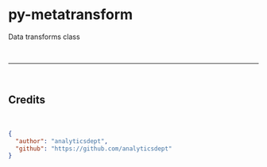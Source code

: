# py-metatransform

Data transforms class

&nbsp;

---

&nbsp;

## Credits

&nbsp;

```json
{
  "author": "analyticsdept",
  "github": "https://github.com/analyticsdept"
}
```

